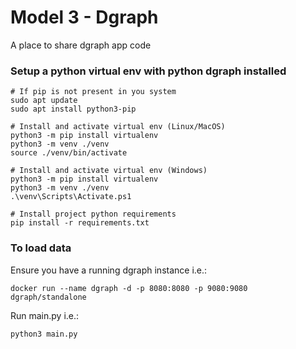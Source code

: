 # Model 3 - Dgraph

A place to share dgraph app code

### Setup a python virtual env with python dgraph installed
```
# If pip is not present in you system
sudo apt update
sudo apt install python3-pip

# Install and activate virtual env (Linux/MacOS)
python3 -m pip install virtualenv
python3 -m venv ./venv
source ./venv/bin/activate

# Install and activate virtual env (Windows)
python3 -m pip install virtualenv
python3 -m venv ./venv
.\venv\Scripts\Activate.ps1

# Install project python requirements
pip install -r requirements.txt
```

### To load data
Ensure you have a running dgraph instance
i.e.:
```
docker run --name dgraph -d -p 8080:8080 -p 9080:9080  dgraph/standalone
```
Run main.py
i.e.:
```
python3 main.py
```
